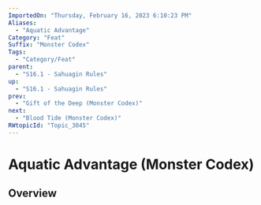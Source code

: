```yaml
---
ImportedOn: "Thursday, February 16, 2023 6:10:23 PM"
Aliases:
  - "Aquatic Advantage"
Category: "Feat"
Suffix: "Monster Codex"
Tags:
  - "Category/Feat"
parent:
  - "S16.1 - Sahuagin Rules"
up:
  - "S16.1 - Sahuagin Rules"
prev:
  - "Gift of the Deep (Monster Codex)"
next:
  - "Blood Tide (Monster Codex)"
RWtopicId: "Topic_3045"
---
```

# Aquatic Advantage (Monster Codex)
## Overview
